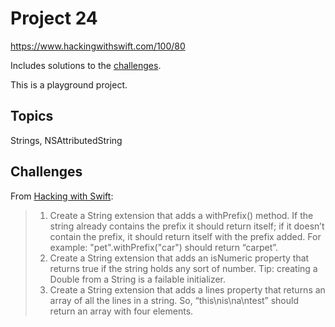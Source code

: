 # Project 24

https://www.hackingwithswift.com/100/80

Includes solutions to the [challenges](https://www.hackingwithswift.com/read/24/5/wrap-up).

This is a playground project.

## Topics

Strings, NSAttributedString

## Challenges

From [Hacking with Swift](https://www.hackingwithswift.com/read/24/5/wrap-up):
>1. Create a String extension that adds a withPrefix() method. If the string already contains the prefix it should return itself; if it doesn’t contain the prefix, it should return itself with the prefix added. For example: "pet".withPrefix("car") should return “carpet”.
>2. Create a String extension that adds an isNumeric property that returns true if the string holds any sort of number. Tip: creating a Double from a String is a failable initializer.
>3. Create a String extension that adds a lines property that returns an array of all the lines in a string. So, “this\nis\na\ntest” should return an array with four elements.
